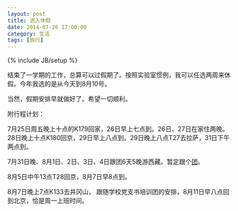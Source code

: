 ```yaml
---
layout: post
title: 进入休假
date: 2014-07-26 17:00:00
category: 生活
tags: [旅行]
---
```

{% include JB/setup %}

结束了一学期的工作，总算可以过假期了。按照实验室惯例，我可以任选两周来休假。今年我选的是从今天到8月10号。

<!--more-->

当然，假期安排早就做好了。希望一切顺利。

附行程计划：

7月25日周五晚上十点的K179回家，26日早上七点到。26日、27日在家住两晚。28日晚上十点K180回京，29日早上八点到。29日晚上八点T27去拉萨，31日下午两点到。

7月31日晚、8月1日、2日、3日、4日跟团6天5晚游西藏。暂定跟个[团](http://lsly3.package.qunar.com/user/detail.jsp?id=1061352328&#tm=l01_around&ts=1405321803547_523&depdate=2014-07-15&vendor=5ouJ6JCo5biC5peF5ri45YWs5Y%2B4&tp=1405321801678_138&departure=5ouJ6JCo&tf=&from=shop_sch&productid=2500627547&function=6Lef5Zui5ri4&arrive=6KW%2F6JeP&deplastdate=2014-07-31&searchid=1405321803547_523&vendorid=qb2c_lss&route_id=4321573&bid=1405321940189)。

8月5日中午13点T28回京，8月7日早8点到。

8月7日晚上7点K133去井冈山， 跟随学校党支书培训团的安排，8月11日早八点回到北京，恰是周一上班时间。
